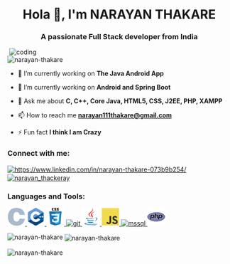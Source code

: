 <h1 align="center">Hola 👋, I'm NARAYAN THAKARE </h1>
<h3 align="center">A passionate Full Stack developer from India</h3>

<img align="right" alt="coding" width="500px" src="https://i.pinimg.com/originals/f5/36/01/f53601133f236d1cb167ac19f05a3d60.gif">


<p align="left"> <img src="https://komarev.com/ghpvc/?username=narayan-thakare&label=Profile%20views&color=0e75b6&style=flat" alt="narayan-thakare" /> </p>

- 🔭 I’m currently working on **The Java Android App**

- 🌱 I’m currently working on  **Android and Spring Boot**

- 💬 Ask me about **C, C++, Core Java, HTML5, CSS, J2EE, PHP, XAMPP**

- 📫 How to reach me **narayan111thakare@gmail.com**

- ⚡ Fun fact **I think I am Crazy**

<h3 align="left">Connect with me:</h3>
<p align="left">
<a href="" target="blank"><img align="center" src="https://raw.githubusercontent.com/rahuldkjain/github-profile-readme-generator/master/src/images/icons/Social/linked-in-alt.svg" alt="https://www.linkedin.com/in/narayan-thakare-073b9b254/" height="30" width="40" /></a>
<a href="https://instagram.com/narayan_thackeray" target="blank"><img align="center" src="https://raw.githubusercontent.com/rahuldkjain/github-profile-readme-generator/master/src/images/icons/Social/instagram.svg" alt="narayan_thackeray" height="30" width="40" /></a>
</p>

<h3 align="left">Languages and Tools:</h3>
<p align="left"> <a href="https://www.cprogramming.com/" target="_blank" rel="noreferrer"> <img src="https://raw.githubusercontent.com/devicons/devicon/master/icons/c/c-original.svg" alt="c" width="40" height="40"/> </a> <a href="https://www.w3schools.com/cpp/" target="_blank" rel="noreferrer"> <img src="https://raw.githubusercontent.com/devicons/devicon/master/icons/cplusplus/cplusplus-original.svg" alt="cplusplus" width="40" height="40"/> </a> <a href="https://www.w3schools.com/css/" target="_blank" rel="noreferrer"> <img src="https://raw.githubusercontent.com/devicons/devicon/master/icons/css3/css3-original-wordmark.svg" alt="css3" width="40" height="40"/> </a> <a href="https://git-scm.com/" target="_blank" rel="noreferrer"> <img src="https://www.vectorlogo.zone/logos/git-scm/git-scm-icon.svg" alt="git" width="40" height="40"/> </a> <a href="https://www.java.com" target="_blank" rel="noreferrer"> <img src="https://raw.githubusercontent.com/devicons/devicon/master/icons/java/java-original.svg" alt="java" width="40" height="40"/> </a> <a href="https://developer.mozilla.org/en-US/docs/Web/JavaScript" target="_blank" rel="noreferrer"> <img src="https://raw.githubusercontent.com/devicons/devicon/master/icons/javascript/javascript-original.svg" alt="javascript" width="40" height="40"/> </a> <a href="https://www.microsoft.com/en-us/sql-server" target="_blank" rel="noreferrer"> <img src="https://www.svgrepo.com/show/303229/microsoft-sql-server-logo.svg" alt="mssql" width="40" height="40"/> </a> <a href="https://www.php.net" target="_blank" rel="noreferrer"> <img src="https://raw.githubusercontent.com/devicons/devicon/master/icons/php/php-original.svg" alt="php" width="40" height="40"/> </a> </p>

<p><img align="left" src="https://github-readme-stats.vercel.app/api/top-langs?username=narayan-thakare&show_icons=true&locale=en&layout=compact" alt="narayan-thakare" /></p>

<p>&nbsp;<img align="center" src="https://github-readme-stats.vercel.app/api?username=narayan-thakare&show_icons=true&locale=en" alt="narayan-thakare" /></p>

<p><img align="center" src="https://github-readme-streak-stats.herokuapp.com/?user=narayan-thakare&" alt="narayan-thakare" /></p>
